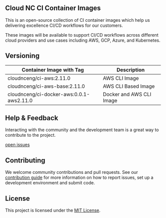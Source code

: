 ## Cloud NC CI Container Images

This is an open-source collection of CI container images which help us delivering excellence CI/CD workflows for our customers.

These images will be available to support CI/CD workflows across different cloud providers and use cases including AWS, GCP, Azure, and Kubernetes.

## Versioning
| Container Image with Tag | Description
|----------------|------------
| cloudnceng/ci-aws:2.11.0 | AWS CLI Image
| cloudnceng/ci-aws-base:2.11.0 | AWS CLI Based Image
| cloudnceng/ci-docker-aws:0.0.1-aws2.11.0 | Docker and AWS CLI Image

## Help & Feedback
Interacting with the community and the development team is a great way to
contribute to the project.

[open issues](https://github.com/Cloud-NC-Engineering-Thailand/ci-images/issues)

## Contributing

We welcome community contributions and pull requests. See our [contribution
guide](./CONTRIBUTING.md) for more information on how to report issues, set up a
development environment and submit code.

## License

This project is licensed under the [MIT License](LICENSE).
